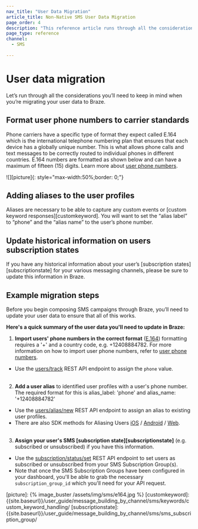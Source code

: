 ```yaml
---
nav_title: "User Data Migration"
article_title: Non-Native SMS User Data Migration
page_order: 4
description: "This reference article runs through all the considerations a non-native SMS user should keep in mind when migrating user data to Braze."
page_type: reference
channel:
  - SMS
  
---
```


# User data migration

Let’s run through all the considerations you’ll need to keep in mind when you’re migrating your user data to Braze. 

## Format user phone numbers to carrier standards

Phone carriers have a specific type of format they expect called E.164 which is the international telephone numbering plan that ensures that each device has a globally unique number. This is what allows phone calls and text messages to be correctly routed to individual phones in different countries. E.164 numbers are formatted as shown below and can have a maximum of fifteen (15) digits. Learn more about [user phone numbers][userphone].

![][picture]{: style="max-width:50%;border: 0;"}

## Adding aliases to the user profiles

Aliases are necessary to be able to capture any custom events or [custom keyword responses][customkeyword]. You will want to set the “alias label” to “phone” and the “alias name” to the user’s phone number.

## Update historical information on users subscription states

If you have any historical information about your user’s [subscription states][subscriptionstate] for your various messaging channels, please be sure to update this information in Braze. 

## Example migration steps

Before you begin composing SMS campaigns through Braze, you’ll need to update your user data to ensure that all of this works. 

**Here's a quick summary of the user data you'll need to update in Braze:**

1. **Import users' phone numbers in the correct format** ([E.164][0]) formatting requires a '+' and a country code, e.g. +12408884782. For more information on how to import user phone numbers, refer to [user phone numbers][userphone].
  - Use the [users/track][1] REST API endpoint to assign the `phone` value.<br><br>

2. **Add a user alias** to identified user profiles with a user's phone number. The required format for this is alias_label: 'phone' and alias_name: '+12408884782'
  - Use the [users/alias/new][2] REST API endpoint to assign an alias to existing user profiles.
  - There are also SDK methods for Aliasing Users [iOS][3] / [Android][4] / [Web][5].<br><br>

3. **Assign your user's SMS [subscription state][subscriptionstate]** (e.g. subscribed or unsubscribed) if you have this information.
  - Use the [subscription/status/set][6] REST API endpoint to set users as subscribed or unsubscribed from your SMS Subscription Group(s).
  - Note that once the SMS Subscription Groups have been configured in your dashboard, you'll be able to grab the necessary `subscription_group_id` which you'll need for your API request.


[0]: https://en.wikipedia.org/wiki/E.164
[userphone]: {{site.baseurl}}/user_guide/message_building_by_channel/sms/phone_numbers/user_phone_numbers/
[1]: {{site.baseurl}}/api/endpoints/user_data/post_user_track/
[2]: {{site.baseurl}}/api/endpoints/user_data/post_user_alias/
[3]: {{site.baseurl}}/developer_guide/platform_integration_guides/ios/analytics/setting_user_ids/#aliasing-users
[4]: {{site.baseurl}}/developer_guide/platform_integration_guides/android/analytics/setting_user_ids/#aliasing-users
[5]: {{site.baseurl}}/developer_guide/platform_integration_guides/web/analytics/setting_user_ids/#aliasing-users
[6]: {{site.baseurl}}/api/endpoints/subscription_groups/post_update_user_subscription_group_status/
[picture]: {% image_buster /assets/img/sms/e164.jpg %}
[customkeyword]: {{site.baseurl}}/user_guide/message_building_by_channel/sms/keywords/custom_keyword_handling/
[subscriptionstate]: {{site.baseurl}}/user_guide/message_building_by_channel/sms/sms_subscription_group/
